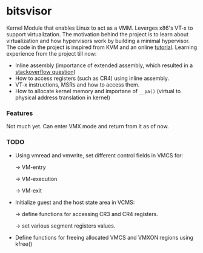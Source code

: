 # bitsvisor
Kernel Module that enables Linux to act as a VMM. Leverges x86's VT-x to support virtualization. 
The motivation behind the project is to learn about virtualization and how hypervisors work by building a minimal hypervisor. The code in the project is inspired from KVM and an online [tutorial](http://www.nixhacker.com/developing-hypervisior-from-scratch-part-1/). Learning experience from the project till now:
* Inline assembly (importance of extended assembly, which resulted in a [stackoverflow question](https://stackoverflow.com/questions/59442341/ubuntu-freezes-completely-on-executing-this-inline-asm/))
* How to access registers (such as CR4) using inline assembly.
* VT-x instructions, MSRs and how to access them.
* How to allocate kernel memory and importane of `__pa()` (virtual to physical address translation in kernel)

### Features
Not much yet. Can enter VMX mode and return from it as of now.

### TODO
* Using vmread and vmwrite, set different control fields in VMCS for:

    -> VM-entry
    
    -> VM-execution
    
    -> VM-exit 
    
 * Initialize guest and the host state area in VCMS:
 
     -> define functions for accessing CR3 and CR4 registers.
     
     -> set various segment registers values.
 * Define functions for freeing allocated VMCS and VMXON regions using kfree()

